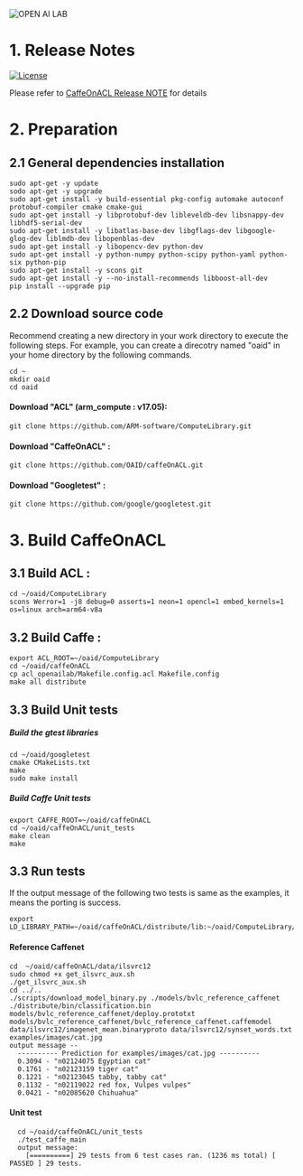 ![OPEN AI LAB](https://github.com/OAID/caffeOnACL/blob/master/acl_openailab/pics/openailab.png)

# 1. Release Notes
[![License](https://img.shields.io/badge/license-BSD-blue.svg)](LICENSE)

Please refer to [CaffeOnACL Release NOTE](https://github.com/OAID/caffeOnACL/blob/master/acl_openailab/Reversion.md) for details

# 2. Preparation
## 2.1 General dependencies installation
	sudo apt-get -y update
	sodo apt-get -y upgrade
	sudo apt-get install -y build-essential pkg-config automake autoconf protobuf-compiler cmake cmake-gui
	sudo apt-get install -y libprotobuf-dev libleveldb-dev libsnappy-dev libhdf5-serial-dev
	sudo apt-get install -y libatlas-base-dev libgflags-dev libgoogle-glog-dev liblmdb-dev libopenblas-dev
	sudo apt-get install -y libopencv-dev python-dev
	sudo apt-get install -y python-numpy python-scipy python-yaml python-six python-pip
	sudo apt-get install -y scons git
	sudo apt-get install -y --no-install-recommends libboost-all-dev
	pip install --upgrade pip

## 2.2 Download source code
Recommend creating a new directory in your work directory to execute the following steps. For example, you can create a direcotry named "oaid" in your home directory by the following commands.<br>

	cd ~
	mkdir oaid
	cd oaid

#### Download "ACL" (arm_compute : v17.05):
	git clone https://github.com/ARM-software/ComputeLibrary.git
#### Download "CaffeOnACL" :
	git clone https://github.com/OAID/caffeOnACL.git
#### Download "Googletest" :
	git clone https://github.com/google/googletest.git

# 3. Build CaffeOnACL
## 3.1 Build ACL :
	cd ~/oaid/ComputeLibrary
	scons Werror=1 -j8 debug=0 asserts=1 neon=1 opencl=1 embed_kernels=1 os=linux arch=arm64-v8a

## 3.2 Build Caffe :
	export ACL_ROOT=~/oaid/ComputeLibrary
	cd ~/oaid/caffeOnACL
	cp acl_openailab/Makefile.config.acl Makefile.config
	make all distribute

## 3.3 Build Unit tests
##### Build the gtest libraries
	cd ~/oaid/googletest
	cmake CMakeLists.txt
	make
	sudo make install

##### Build Caffe Unit tests
	export CAFFE_ROOT=~/oaid/caffeOnACL
	cd ~/oaid/caffeOnACL/unit_tests
	make clean
	make

## 3.3 Run tests
If the output message of the following two tests is same as the examples, it means the porting is success.

	export LD_LIBRARY_PATH=~/oaid/caffeOnACL/distribute/lib:~/oaid/ComputeLibrary/build

#### Reference Caffenet
	cd  ~/oaid/caffeOnACL/data/ilsvrc12
	sudo chmod +x get_ilsvrc_aux.sh
	./get_ilsvrc_aux.sh
	cd ../..
	./scripts/download_model_binary.py ./models/bvlc_reference_caffenet
	./distribute/bin/classification.bin models/bvlc_reference_caffenet/deploy.prototxt models/bvlc_reference_caffenet/bvlc_reference_caffenet.caffemodel data/ilsvrc12/imagenet_mean.binaryproto data/ilsvrc12/synset_words.txt examples/images/cat.jpg
	output message --
	  ---------- Prediction for examples/images/cat.jpg ----------
	  0.3094 - "n02124075 Egyptian cat"
	  0.1761 - "n02123159 tiger cat"
	  0.1221 - "n02123045 tabby, tabby cat"
	  0.1132 - "n02119022 red fox, Vulpes vulpes"
	  0.0421 - "n02085620 Chihuahua"

#### Unit test
	  cd ~/oaid/caffeOnACL/unit_tests
	  ./test_caffe_main
	  output message:
	    [==========] 29 tests from 6 test cases ran. (1236 ms total) [ PASSED ] 29 tests.
